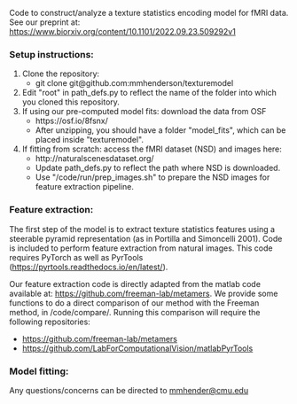 Code to construct/analyze a texture statistics encoding model for fMRI data.
See our preprint at: https://www.biorxiv.org/content/10.1101/2022.09.23.509292v1

### Setup instructions:
<ol>
  <li>Clone the repository: 
  <ul>
    <li> git clone git@github.com:mmhenderson/texturemodel
  </ul>
  <li>Edit "root" in path_defs.py to reflect the name of the folder into which you cloned this repository.
  <li>If using our pre-computed model fits: download the data from OSF
  <ul>
    <li> https://osf.io/8fsnx/
    <li> After unzipping, you should have a folder "model_fits", which can be placed inside "texturemodel".
  </ul>
  <li>If fitting from scratch: access the fMRI dataset (NSD) and images here:
  <ul>
    <li> http://naturalscenesdataset.org/
    <li> Update path_defs.py to reflect the path where NSD is downloaded.
    <li> Use "/code/run/prep_images.sh" to prepare the NSD images for feature extraction pipeline.
  </ul>
</ol>

### Feature extraction:
The first step of the model is to extract texture statistics features using a steerable pyramid representation (as in Portilla and Simoncelli 2001). 
Code is included to perform feature extraction from natural images. This code requires PyTorch as well as PyrTools (https://pyrtools.readthedocs.io/en/latest/).

Our feature extraction code is directly adapted from the matlab code available at: https://github.com/freeman-lab/metamers. 
We provide some functions to do a direct comparison of our method with the Freeman method, in /code/compare/. 
Running this comparison will require the following repositories:
  - https://github.com/freeman-lab/metamers
  - https://github.com/LabForComputationalVision/matlabPyrTools

### Model fitting:

Any questions/concerns can be directed to mmhender@cmu.edu
